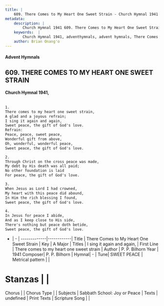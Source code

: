 ```yaml
---
title: |
    609. There Comes to My Heart One Sweet Strain - Church Hymnal 1941
metadata:
    description: |
        Church Hymnal 1941 609. There Comes to My Heart One Sweet Strain.  There comes to my heart one sweet strain,  A glad and a joyous 
    keywords:  |
        Church Hymnal 1941, adventhymnals, advent hymnals, There Comes to My Heart One Sweet Strain, There comes to my heart one sweet strain. I sing it again and again, 
    author: Brian Onang'o
---
```


#### Advent Hymnals
## 609. THERE COMES TO MY HEART ONE SWEET STRAIN
####  Church Hymnal 1941,

```txt

1.
There comes to my heart one sweet strain, 
A glad and a joyous refrain; 
I sing it again and again, 
Sweet peace, the gift of God's love. 
Refrain:
Peace, peace, sweet peace, 
Wonderful gift from above, 
Oh, wonderful, wonderful peace, 
Sweet peace, the gift of God's love. 

2.
Through Christ on the cross peace was made, 
My debt by His death was all paid; 
No other foundation is laid 
For peace, the gift of God's love. 

3.
When Jesus as Lord I had crowned, 
My heart with this peace did abound, 
In Him the rich blessing I found, 
Sweet peace, the gift of God's love. 

4.
In Jesus for peace I abide, 
And as I keep close to His side, 
There's nothing but peace doth betide, 
Sweet peace, the gift of God's love.

```

- |   -  |
-------------|------------|
Title | There Comes to My Heart One Sweet Strain |
Key | A Major |
Titles | I sing it again and again,  |
First Line | There comes to my heart one sweet strain |
Author | P. P. Bilhorn
Year | 1941
Composer| P. P. Bilhorn |
Hymnal|  - |
Tune| SWEET PEACE |
Metrical pattern | |
# Stanzas |  |
Chorus |  |
Chorus Type |  |
Subjects | Sabbath School: Joy or Peace |
Texts | undefined |
Print Texts | 
Scripture Song |  |
    

